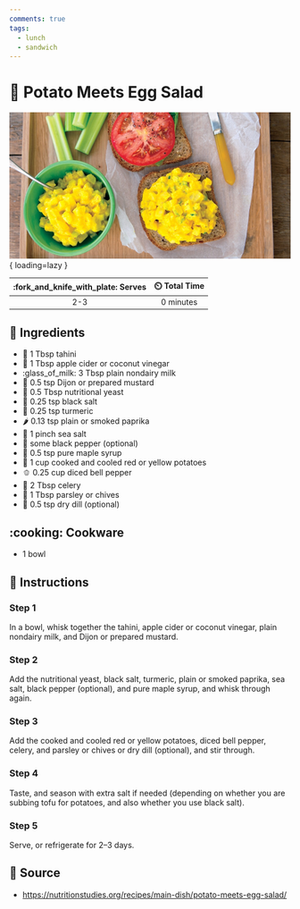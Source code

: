 ```yaml
---
comments: true
tags:
  - lunch
  - sandwich
---
```

# :sandwich: Potato Meets Egg Salad

![Potato Meets Egg Salad][1]{ loading=lazy }

| :fork_and_knife_with_plate: Serves | :timer_clock: Total Time |
|:----------------------------------:|:-----------------------: |
| 2-3 | 0 minutes |

## :salt: Ingredients

- :seedling: 1 Tbsp tahini
- :apple: 1 Tbsp apple cider or coconut vinegar
- :glass_of_milk: 3 Tbsp plain nondairy milk
- :hotdog: 0.5 tsp Dijon or prepared mustard
- :microbe: 0.5 Tbsp nutritional yeast
- :salt: 0.25 tsp black salt
- :curry: 0.25 tsp turmeric
- :hot_pepper: 0.13 tsp plain or smoked paprika
- :salt: 1 pinch sea salt
- :salt: some black pepper (optional)
- :maple_leaf: 0.5 tsp pure maple syrup
- :potato: 1 cup cooked and cooled red or yellow potatoes
- :bell_pepper: 0.25 cup diced bell pepper
- :leafy_green: 2 Tbsp celery
- :herb: 1 Tbsp parsley or chives
- :herb: 0.5 tsp dry dill (optional)

## :cooking: Cookware

- 1 bowl

## :pencil: Instructions

### Step 1

In a bowl, whisk together the tahini, apple cider or coconut vinegar, plain nondairy milk, and Dijon or prepared
mustard.

### Step 2

Add the nutritional yeast, black salt, turmeric, plain or smoked paprika, sea salt, black pepper (optional), and pure
maple syrup, and whisk through again.

### Step 3

Add the cooked and cooled red or yellow potatoes, diced bell pepper, celery, and parsley or chives or dry dill
(optional), and stir through.

### Step 4

Taste, and season with extra salt if needed (depending on whether you are subbing tofu for potatoes, and also whether
you use black salt).

### Step 5

Serve, or refrigerate for 2–3 days.

## :link: Source

- <https://nutritionstudies.org/recipes/main-dish/potato-meets-egg-salad/>

[1]: <../assets/images/potato-meets-egg-salad.jpg>
